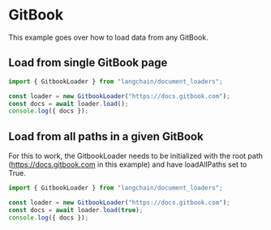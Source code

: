 # GitBook

This example goes over how to load data from any GitBook.

## Load from single GitBook page

```typescript
import { GitbookLoader } from "langchain/document_loaders";

const loader = new GitbookLoader("https://docs.gitbook.com");
const docs = await loader.load();
console.log({ docs });
```

## Load from all paths in a given GitBook

For this to work, the GitbookLoader needs to be initialized with the root path (https://docs.gitbook.com in this example) and have loadAllPaths set to True.

```typescript
import { GitbookLoader } from "langchain/document_loaders";

const loader = new GitbookLoader("https://docs.gitbook.com");
const docs = await loader.load(true);
console.log({ docs });
```

